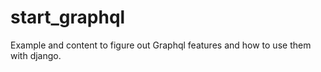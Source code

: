 # start_graphql
Example and content to figure out Graphql features and how to use them with django.
